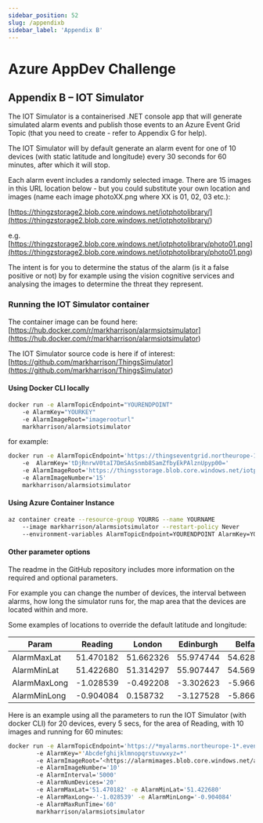 ```yaml
---
sidebar_position: 52
slug: /appendixb
sidebar_label: 'Appendix B'
---
```

# Azure AppDev Challenge

## Appendix B – IOT Simulator

The IOT Simulator is a containerised .NET console app that will generate simulated alarm events and publish those events to an Azure Event Grid Topic (that you need to create - refer to Appendix G for help).

The IOT Simulator will by default generate an alarm event for one of 10 devices (with static latitude and longitude) every 30 seconds for 60 minutes, after which it will stop.

Each alarm event includes a randomly selected image. There are 15 images in this URL location below - but you could substitute your own location and images (name each image photoXX.png where XX is 01, 02, 03 etc.):

[https://thingzstorage2.blob.core.windows.net/iotphotolibrary/](<https://thingzstorage2.blob.core.windows.net/iotphotolibrary/>)

e.g. [https://thingzstorage2.blob.core.windows.net/iotphotolibrary/photo01.png](<https://thingzstorage2.blob.core.windows.net/iotphotolibrary/photo01.png>)

The intent is for you to determine the status of the alarm (is it a false positive or not) by for example using the vision cognitive services and analysing the images to determine the threat they represent.

### Running the IOT Simulator container

The container image can be found here: [https://hub.docker.com/r/markharrison/alarmsiotsimulator](<https://hub.docker.com/r/markharrison/alarmsiotsimulator>)  

The IOT Simulator source code is here if of interest: [https://github.com/markharrison/ThingsSimulator](<https://github.com/markharrison/ThingsSimulator>)

#### Using Docker CLI locally

```bash
docker run -e AlarmTopicEndpoint="YOURENDPOINT" 
    -e AlarmKey="YOURKEY" 
    -e AlarmImageRoot="imagerooturl" 
    markharrison/alarmsiotsimulator
```

for example:

```bash
docker run -e AlarmTopicEndpoint='https://thingseventgrid.northeurope-1.eventgrid.azure.net/api/events' 
    -e  AlarmKey='tDjRnrwV0taI7DmSAsSnmb8SamZfbyEkPAlznUpyp00='  
    -e AlarmImageRoot='https://thingsstorage.blob.core.windows.net/iotphotos/' 
    -e AlarmImageNumber='15'  
    markharrison/alarmsiotsimulator
```

#### Using Azure Container Instance

```bash
az container create --resource-group YOURRG --name YOURNAME 
    --image markharrison/alarmsiotsimulator --restart-policy Never 
    --environment-variables AlarmTopicEndpoint=YOURENDPOINT AlarmKey=YOURKEY AlarmImageRoot=imageurl
```

#### Other parameter options

The readme in the GitHub repository includes more information on the required and optional parameters.

For example you can change the number of devices, the interval between alarms, how long the simulator runs for, the map area that the devices are located within and more.

Some examples of locations to override the default latitude and longitude:

| Param        | Reading   | London    | Edinburgh | Belfast   | Nottingham | Cardiff   |
|--------------|-----------|-----------|-----------|-----------|------------|-----------|
| AlarmMaxLat  | 51.470182 | 51.662326 | 55.974744 | 54.628046 | 52.981431  | 51.507668 |
| AlarmMinLat  | 51.422680 | 51.314297 | 55.907447 | 54.569176 | 52.915856  | 51.462985 |
| AlarmMaxLong | -1.028539 | -0.492208 | -3.302623 | -5.966994 | -1.194147  | -3.241660 |
| AlarmMinLong | -0.904084 | 0.158732  | -3.127528 | -5.866400 | -1.083940  | -3.142783 |

Here is an example using all the parameters to run the IOT Simulator (with docker CLI) for 20 devices, every 5 secs, for the area of Reading, with 10 images and running for 60 minutes:

```bash
docker run -e AlarmTopicEndpoint='https://*myalarms.northeurope-1*.eventgrid.azure.net/api/events' 
        -e AlarmKey=*'Abcdefghijklmnopqrstuvwxyz=*' 
        -e AlarmImageRoot=’<https://alarmimages.blob.core.windows.net/alarmimages/>’ 
        -e AlarmImageNumber='10' 
        -e AlarmInterval='5000' 
        -e AlarmNumDevices='20' 
        -e AlarmMaxLat='51.470182' -e AlarmMinLat='51.422680' 
        -e AlarmMaxLong=-'-1.028539' -e AlarmMinLong='-0.904084' 
        -e AlarmMaxRunTime='60' 
        markharrison/alarmsiotsimulator
```
